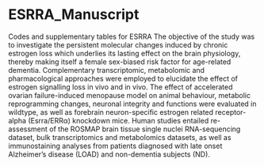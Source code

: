 # ESRRA_Manuscript
Codes and supplementary tables for ESRRA
The objective of the study was to investigate the persistent molecular changes induced by chronic estrogen loss which underlies its lasting effect on the brain physiology, thereby making itself a female sex-biased risk factor for age-related dementia. Complementary transcriptomic, metabolomic and pharmacological approaches were employed to elucidate the effect of estrogen signalling loss in vivo and in vivo. The effect of accelerated ovarian failure-induced menopause model on animal behaviour, metabolic reprogramming changes, neuronal integrity and functions were evaluated in wildtype, as well as forebrain neuron-specific estrogen related receptor-alpha (Esrra/ERRα) knockdown mice. Human studies entailed re-assessment of the ROSMAP brain tissue single nuclei RNA-sequencing dataset, bulk transcriptomics and metabolomics datasets, as well as immunostaining analyses from patients diagnosed with late onset Alzheimer’s disease (LOAD) and non-dementia subjects (ND).
